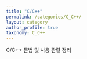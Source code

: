 ```yaml
---
title: "C/C++"
permalink: /categories/C_C++/
layout: category
author_profile: true
taxonomy: C_C++
---
```


C/C++ 문법 및 사용 관련 정리